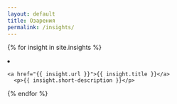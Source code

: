 ```yaml
---
layout: default
title: Озарения
permalink: /insights/
---
```


{% for insight in site.insights %}
  <li>

    <a href="{{ insight.url }}">{{ insight.title }}</a>
      <p>{{ insight.short-description }}</p> 
  </li>
{% endfor %}

